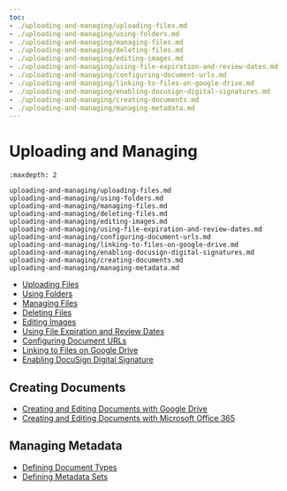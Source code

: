 ```yaml
---
toc:
- ./uploading-and-managing/uploading-files.md
- ./uploading-and-managing/using-folders.md
- ./uploading-and-managing/managing-files.md
- ./uploading-and-managing/deleting-files.md
- ./uploading-and-managing/editing-images.md
- ./uploading-and-managing/using-file-expiration-and-review-dates.md
- ./uploading-and-managing/configuring-document-urls.md
- ./uploading-and-managing/linking-to-files-on-google-drive.md
- ./uploading-and-managing/enabling-docusign-digital-signatures.md
- ./uploading-and-managing/creating-documents.md
- ./uploading-and-managing/managing-metadata.md
---
```

# Uploading and Managing

```{toctree}
:maxdepth: 2

uploading-and-managing/uploading-files.md
uploading-and-managing/using-folders.md
uploading-and-managing/managing-files.md
uploading-and-managing/deleting-files.md
uploading-and-managing/editing-images.md
uploading-and-managing/using-file-expiration-and-review-dates.md
uploading-and-managing/configuring-document-urls.md
uploading-and-managing/linking-to-files-on-google-drive.md
uploading-and-managing/enabling-docusign-digital-signatures.md
uploading-and-managing/creating-documents.md
uploading-and-managing/managing-metadata.md
```

- [Uploading Files](./uploading-and-managing/uploading-files.md)
- [Using Folders](./uploading-and-managing/using-folders.md)
- [Managing Files](./uploading-and-managing/managing-files.md)
- [Deleting Files](./uploading-and-managing/deleting-files.md)
- [Editing Images](./uploading-and-managing/editing-images.md)
- [Using File Expiration and Review Dates](./uploading-and-managing/using-file-expiration-and-review-dates.md)
- [Configuring Document URLs](./uploading-and-managing/configuring-document-urls.md)
- [Linking to Files on Google Drive](./uploading-and-managing/linking-to-files-on-google-drive.md)
- [Enabling DocuSign Digital Signature](./uploading-and-managing/enabling-docusign-digital-signatures.md)

## Creating Documents

- [Creating and Editing Documents with Google Drive](./uploading-and-managing/creating-documents/creating-and-editing-documents-with-google-drive.md)
- [Creating and Editing Documents with Microsoft Office 365](./uploading-and-managing/creating-documents/creating-and-editing-documents-with-microsoft-office-365.md)

## Managing Metadata

- [Defining Document Types](./uploading-and-managing/managing-metadata/defining-document-types.md)
- [Defining Metadata Sets](./uploading-and-managing/managing-metadata/defining-metadata-sets.md)
